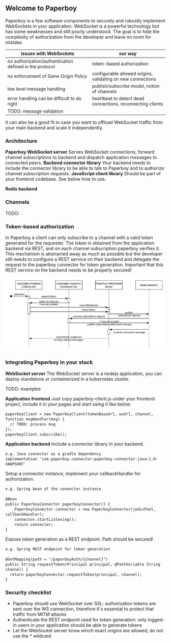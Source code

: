 ## Welcome to Paperboy
Paperboy is a few software components to securely and robustly implement WebSockets in your application. WebSocket is a powerful technology but has some weaknesses and still poorly understood. The goal is to hide the complexity of authorization from the developer and leave no room for mistake.

| issues with WebSockets                                  | our way                                                     |
|---------------------------------------------------------|-------------------------------------------------------------|
| no authorization/authentication defined in the protocol | token-based authorization                                   |
| no enforcement of Same Origin Policy                    | configurable allowed origins, validating on new connections |
| low level message handling                              | publish/subscribe model, notion of channels                 |
| error handling can be difficult to do right             | heartbeat to detect dead connections, reconnecting clients  |
| TODO: message validation                                |                                                             |

It can also be a good fit in case you want to offload WebSocket traffic from your main backend and scale it independently.

### Architecture
**Paperboy WebSocket server**
Serves WebSocket connections, forward channel subscriptions to backend and dispatch application messages to connected peers.
**Backend connector library**
Your backend needs to include the connector library to be able to talk to Paperboy and to authorize channel subscription requests.
**JavaScript client library**
Should be part of your frontend codebase. See below how to use.

**Redis backend**

### Channels
TODO:

### Token-based authorization
In Paperboy a client can only subscribe to a channel with a valid token generated for the requester. The token is obtained from the application backend
via REST, and on each channel subscription paperboy verifies it. This mechanism is abstracted away as much as possible but the developer still needs to
configure a REST service on their backend and delegate the request to the paperboy connector for token generation. Important that this REST service on the backend needs to be properly secured!

![Subscription/authorization sequence diagram](/auth-seq.png)

### Integrating Paperboy in your stack
**WebSocket server**
The WebSocket server is a nodejs application, you can deploy standalone or containerized in a kubernetes cluster.

TODO: examples

**Application frontend**
Just copy paperboy-client.js under your frontend project, include it in your pages and start using it like below.

```
paperboyClient = new PaperboyClient(tokenBaseUrl, wsUrl, channel, function msgHandler(msg) {
  // TODO: process msg
});
paperboyClient.subscribe();
```

**Application backend**
Include a connector library in your backend.
```
e.g. Java connector as a gradle dependency
implementation 'com.paperboy.connector:paperboy-connector-java:1.0-SNAPSHOT'
```

Setup a connector instance, implement your callbackHandler for authorization.
```
e.g. Spring bean of the connector instance

@Bean
public PaperboyConnector paperboyConnector() {
    PaperboyConnector connector = new PaperboyConnector(jedisPool, callbackHandler);
    connector.startListening();
    return connector;
}
```

Expose token generation as a REST endpoint. Path should be secured!
```
e.g. Spring REST endpoint for token generation

@GetMapping(path = "/paperboyAuth/{channel}")
public String requestToken(Principal principal, @PathVariable String channel) {
  return paperboyConnector.requestToken(principal, channel);
}
```

### Security checklist
* Paperboy should use WebSocket over SSL: authorization tokens are sent over the WS connection, therefore it's essential to protect that traffic from MITM attacks
* Authenticate the REST endpoint used for token generation: only logged-in users in your application should be able to generate tokens
* Let the WebSocket server know which exact origins are allowed, do not use the * wildcard
